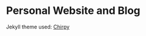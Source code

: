 # Personal Website and Blog

Jekyll theme used: [Chirpy](https://github.com/cotes2020/jekyll-theme-chirpy/)
